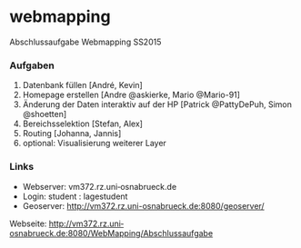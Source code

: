 # webmapping
Abschlussaufgabe Webmapping SS2015


### Aufgaben
1. Datenbank füllen [André, Kevin]
2. Homepage erstellen [Andre @askierke, Mario @Mario-91]
3. Änderung der Daten interaktiv auf der HP [Patrick @PattyDePuh, Simon @shoetten]
4. Bereichsselektion [Stefan, Alex]
5. Routing [Johanna, Jannis]
6. optional: Visualisierung weiterer Layer


### Links
 - Webserver: vm372.rz.uni‐osnabrueck.de
 - Login: student : lagestudent
 - Geoserver: http://vm372.rz.uni-osnabrueck.de:8080/geoserver/

Webseite:
http://vm372.rz.uni‐osnabrueck.de:8080/WebMapping/Abschlussaufgabe
